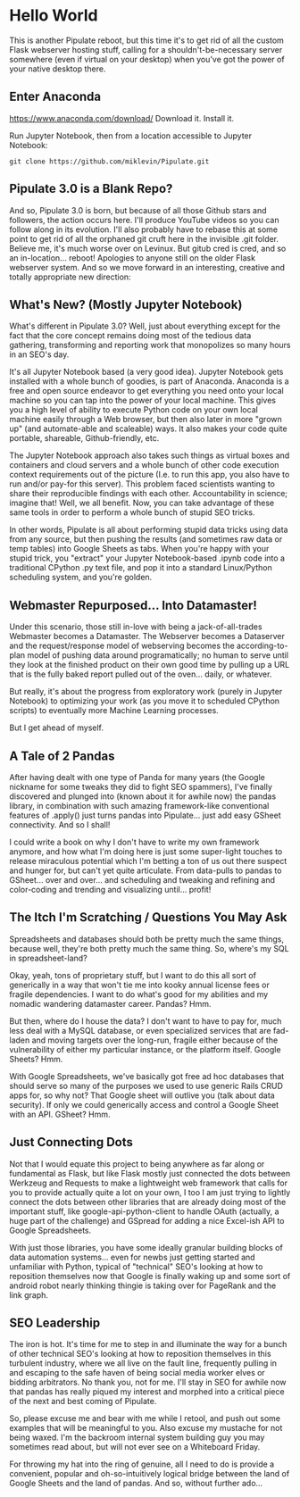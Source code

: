 # Hello World

This is another Pipulate reboot, but this time it's to get rid of all the
custom Flask webserver hosting stuff, calling for a shouldn't-be-necessary
server somewhere (even if virtual on your desktop) when you've got the power of
your native desktop there. 

## Enter Anaconda

https://www.anaconda.com/download/ Download it. Install it.

Run Jupyter Notebook, then from a location accessible to Jupyter Notebook:

    git clone https://github.com/miklevin/Pipulate.git

## Pipulate 3.0 is a Blank Repo?

And so, Pipulate 3.0 is born, but because of all those Github stars and
followers, the action occurs here. I'll produce YouTube videos so you can
follow along in its evolution. I'll also probably have to rebase this at some
point to get rid of all the orphaned git cruft here in the invisible .git
folder. Believe me, it's much worse over on Levinux. But gitub cred is cred,
and so an in-location... reboot! Apologies to anyone still on the older Flask
webserver system. And so we move forward in an interesting, creative and
totally appropriate new direction:

## What's New? (Mostly Jupyter Notebook)

What's different in Pipulate 3.0? Well, just about everything except for the
fact that the core concept remains doing most of the tedious data gathering,
transforming and reporting work that monopolizes so many hours in an SEO's day.

It's all Jupyter Notebook based (a very good idea). Jupyter Notebook gets
installed with a whole bunch of goodies, is part of Anaconda. Anaconda is a
free and open source endeavor to get everything you need onto your local
machine so you can tap into the power of your local machine. This gives you a
high level of ability to execute Python code on your own local machine easily
through a Web browser, but then also later in more "grown up" (and
automate-able and scaleable) ways. It also makes your code quite portable,
shareable, Github-friendly, etc.

The Jupyter Notebook approach also takes such things as virtual boxes and
containers and cloud servers and a whole bunch of other code execution context
requirements out of the picture (I.e. to run this app, you also have to run
and/or pay-for this server). This problem faced scientists wanting to share
their reproducible findings with each other. Accountability in science; imagine
that! Well, we all benefit. Now, you can take advantage of these same tools in
order to perform a whole bunch of stupid SEO tricks.

In other words, Pipulate is all about performing stupid data tricks using data
from any source, but then pushing the results (and sometimes raw data or temp
tables) into Google Sheets as tabs. When you're happy with your stupid trick,
you "extract" your Jupyter Notebook-based .ipynb code into a traditional
CPython .py text file, and pop it into a standard Linux/Python scheduling
system, and you're golden.

## Webmaster Repurposed... Into Datamaster!

Under this scenario, those still in-love with being a jack-of-all-trades
Webmaster becomes a Datamaster. The Webserver becomes a Dataserver and the
request/response model of webserving becomes the according-to-plan model of
pushing data around programatically; no human to serve until they look at the
finished product on their own good time by pulling up a URL that is the fully
baked report pulled out of the oven... daily, or whatever.

But really, it's about the progress from exploratory work (purely in Jupyter
Notebook) to optimizing your work (as you move it to scheduled CPython scripts)
to eventually more Machine Learning processes.

But I get ahead of myself.

## A Tale of 2 Pandas

After having dealt with one type of Panda for many years (the Google nickname
for some tweaks they did to fight SEO spammers), I've finally discovered and
plunged into (known about it for awhile now) the pandas library, in combination
with such amazing framework-like conventional features of .apply() just turns
pandas into Pipulate... just add easy GSheet connectivity. And so I shall!

I could write a book on why I don't have to write my own framework anymore, and
how what I'm doing here is just some super-light touches to release miraculous
potential which I'm betting a ton of us out there suspect and hunger for, but
can't yet quite articulate. From data-pulls to pandas to GSheet... over and
over... and scheduling and tweaking and refining and color-coding and trending
and visualizing until... profit!

## The Itch I'm Scratching / Questions You May Ask

Spreadsheets and databases should both be pretty much the same things, because
well, they're both pretty much the same thing. So, where's my SQL in
spreadsheet-land?

Okay, yeah, tons of proprietary stuff, but I want to do this all sort of
generically in a way that won't tie me into kooky annual license fees or
fragile dependencies. I want to do what's good for my abilities and my nomadic
wandering datamaster career. Pandas? Hmm.

But then, where do I house the data? I don't want to have to pay for, much less
deal with a MySQL database, or even specialized services that are fad-laden
and moving targets over the long-run, fragile either because of the
vulnerability of either my particular instance, or the platform itself. Google
Sheets? Hmm.

With Google Spreadsheets, we've basically got free ad hoc databases that should
serve so many of the purposes we used to use generic Rails CRUD apps for, so
why not? That Google sheet will outlive you (talk about data security). If only
we could generically access and control a Google Sheet with an API. GSheet?
Hmm.

## Just Connecting Dots

Not that I would equate this project to being anywhere as far along or
fundamental as Flask, but like Flask mostly just connected the dots between
Werkzeug and Requests to make a lightweight web framework that calls for you to
provide actually quite a lot on your own, I too I am just trying to lightly
connect the dots between other libraries that are already doing most of the
important stuff, like google-api-python-client to handle OAuth (actually, a
huge part of the challenge) and GSpread for adding a nice Excel-ish API to
Google Spreadsheets.

With just those libraries, you have some ideally granular building blocks of
data automation systems... even for newbs just getting started and unfamiliar
with Python, typical of "technical" SEO's looking at how to reposition
themselves now that Google is finally waking up and some sort of android robot
nearly thinking thingie is taking over for PageRank and the link graph.

## SEO Leadership

The iron is hot. It's time for me to step in and illuminate the way for a bunch
of other technical SEO's looking at how to reposition themselves in this
turbulent industry, where we all live on the fault line, frequently pulling in
and escaping to the safe haven of being social media worker elves or bidding
arbitrators. No thank you, not for me. I'll stay in SEO for awhile now that
pandas has really piqued my interest and morphed into a critical piece of the
next and best coming of Pipulate.

So, please excuse me and bear with me while I retool, and push out some
examples that will be meaningful to you. Also excuse my mustache for not being
waxed. I'm the backroom internal system building guy you may sometimes read
about, but will not ever see on a Whiteboard Friday.

For throwing my hat into the ring of genuine, all I need to do is provide a
convenient, popular and oh-so-intuitively logical bridge between the land of
Google Sheets and the land of pandas. And so, without further ado...




